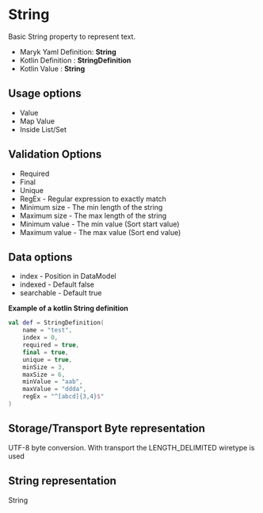 # String
Basic String property to represent text.

- Maryk Yaml Definition: **String**
- Kotlin Definition : **StringDefinition**
- Kotlin Value : **String**

## Usage options
- Value
- Map Value
- Inside List/Set

## Validation Options
- Required
- Final
- Unique
- RegEx - Regular expression to exactly match
- Minimum size - The min length of the string
- Maximum size - The max length of the string
- Minimum value - The min value (Sort start value)
- Maximum value - The max value (Sort end value)

## Data options
- index - Position in DataModel 
- indexed - Default false
- searchable - Default true

**Example of a kotlin String definition**
```kotlin
val def = StringDefinition(
    name = "test",
    index = 0,
    required = true,
    final = true,
    unique = true,
    minSize = 3,
    maxSize = 6,
    minValue = "aab",
    maxValue = "ddda",
    regEx = "^[abcd]{3,4}$"
)
```

## Storage/Transport Byte representation
UTF-8 byte conversion. With transport the LENGTH_DELIMITED wiretype is used

## String representation
String